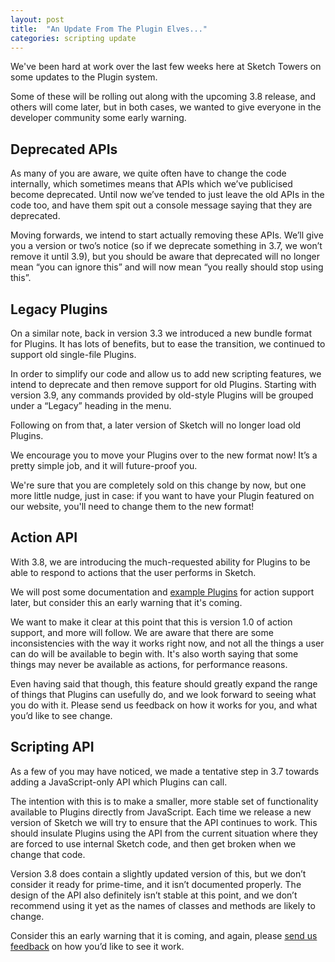 ```yaml
---
layout: post
title:  "An Update From The Plugin Elves..."
categories: scripting update
---
```

We've been hard at work over the last few weeks here at Sketch Towers on some updates to the Plugin system.

Some of these will be rolling out along with the upcoming 3.8 release, and others will come later, but in both cases, we wanted to give everyone in the developer community some early warning.

## Deprecated APIs

As many of you are aware, we quite often have to change the code internally, which sometimes means that APIs which we’ve publicised become deprecated. Until now we’ve tended to just leave the old APIs in the code too, and have them spit out a console message saying that they are deprecated.

Moving forwards, we intend to start actually removing these APIs. We’ll give you a version or two’s notice (so if we deprecate something in 3.7, we won’t remove it until 3.9), but you should be aware that deprecated will no longer mean “you can ignore this” and will now mean “you really should stop using this”.


## Legacy Plugins

On a similar note, back in version 3.3 we introduced a new bundle format for Plugins. It has lots of benefits, but to ease the transition, we continued to support old single-file Plugins.

In order to simplify our code and allow us to add new scripting features, we intend to deprecate and then remove support for old Plugins. Starting with version 3.9, any commands provided by old-style Plugins will be grouped under a “Legacy” heading in the menu.

Following on from that, a later version of Sketch will no longer load old Plugins.

We encourage you to move your Plugins over to the new format now! It’s a pretty simple job, and it will future-proof you.

We're sure that you are completely sold on this change by now, but one more little nudge, just in case: if you want to have your Plugin featured on our website, you'll need to change them to the new format!


## Action API

With 3.8, we are introducing the much-requested ability for Plugins to be able to respond to actions that the user performs in Sketch.

We will post some documentation and [example Plugins](/examples/plugins/) for action support later, but consider this an early warning that it's coming.

We want to make it clear at this point that this is version 1.0 of action support, and more will follow. We are aware that there are some inconsistencies with the way it works right now, and not all the things a user can do will be available to begin with. It's also worth saying that some things may never be available as actions, for performance reasons.

Even having said that though, this feature should greatly expand the range of things that Plugins can usefully do, and we look forward to seeing what you do with it. Please send us feedback on how it works for you, and what you’d like to see change.


## Scripting API

As a few of you may have noticed, we made a tentative step in 3.7 towards adding a JavaScript-only API which Plugins can call.

The intention with this is to make a smaller, more stable set of functionality available to Plugins directly from JavaScript. Each time we release a new version of Sketch we will try to ensure that the API continues to work. This should insulate Plugins using the API from the current situation where they are forced to use internal Sketch code, and then get broken when we change that code.

Version 3.8 does contain a slightly updated version of this, but we don’t consider it ready for prime-time, and it isn’t documented properly. The design of the API also definitely isn’t stable at this point, and we don’t recommend using it yet as the names of classes and methods are likely to change.

Consider this an early warning that it is coming, and again, please [send us feedback](mailto:developer@sketchapp.com) on how you’d like to see it work.
